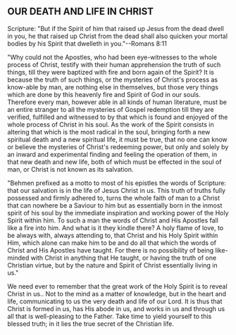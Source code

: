 ## OUR DEATH AND LIFE IN CHRIST ##

Scripture: "But if the Spirit of him that raised up Jesus from the dead dwell in you, he that raised up Christ from the dead shall also quicken your mortal bodies by his Spirit that dwelleth in you."--Romans 8:11



"Why could not the Apostles, who had been eye-witnesses to the whole process of Christ, testify with their human apprehension the truth of such things, till they were baptized with fire and born again of the Spirit? It is because the truth of such things, or the mysteries of Christ's process as know-able by man, are nothing else in themselves, but those very things which are done by this heavenly fire and Spirit of God in our souls. Therefore every man, however able in all kinds of human literature, must be an entire stranger to all the mysteries of Gospel redemption till they are verified, fulfilled and witnessed to by that which is found and enjoyed of the whole process of Christ in his soul. As the work of the Spirit consists in altering that which is the most radical in the soul, bringing forth a new spiritual death and a new spiritual life, it must be true, that no one can know or believe the mysteries of Christ's redeeming power, but only and solely by an inward and experimental finding and feeling the operation of them, in that new death and new life, both of which must be effected in the soul of man, or Christ is not known as its salvation.



"Behmen prefixed as a motto to most of his epistles the words of Scripture: that our salvation is in the life of Jesus Christ in us. This truth of truths fully possessed and firmly adhered to, turns the whole faith of man to a Christ that can nowhere be a Saviour to him but as essentially born in the inmost spirit of his soul by the immediate inspiration and working power of the Holy Spirit within him. To such a man the words of Christ and His Apostles fall like a fire into him. And what is it they kindle there? A holy flame of love, to be always with, always attending to, that Christ and his Holy Spirit within Him, which alone can make him to be and do all that which the words of Christ and His Apostles have taught. For there is no possibility of being like-minded with Christ in anything that He taught, or having the truth of one Christian virtue, but by the nature and Spirit of Christ essentially living in us."



We need ever to remember that the great work of the Holy Spirit is to reveal Christ in us.. Not to the mind as a matter of knowledge, but in the heart and life, communicating to us the very death and life of our Lord. It is thus that Christ is formed in us, has His abode in us, and works in us and through us all that is well-pleasing to the Father. Take time to yield yourself to this blessed truth; in it lies the true secret of the Christian life.

